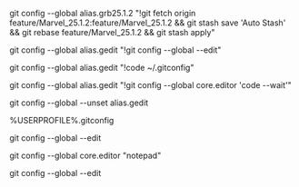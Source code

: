 git config --global alias.grb25.1.2 "!git fetch origin feature/Marvel_25.1.2:feature/Marvel_25.1.2 && git stash save 'Auto Stash' && git rebase feature/Marvel_25.1.2 && git stash apply"

git config --global alias.gedit "!git config --global --edit"

git config --global alias.gedit "!code ~/.gitconfig"

git config --global alias.gedit "!git config --global core.editor 'code --wait'"

git config --global --unset alias.gedit

%USERPROFILE%\.gitconfig

git config --global --edit

git config --global core.editor "notepad"

git config --global --edit



